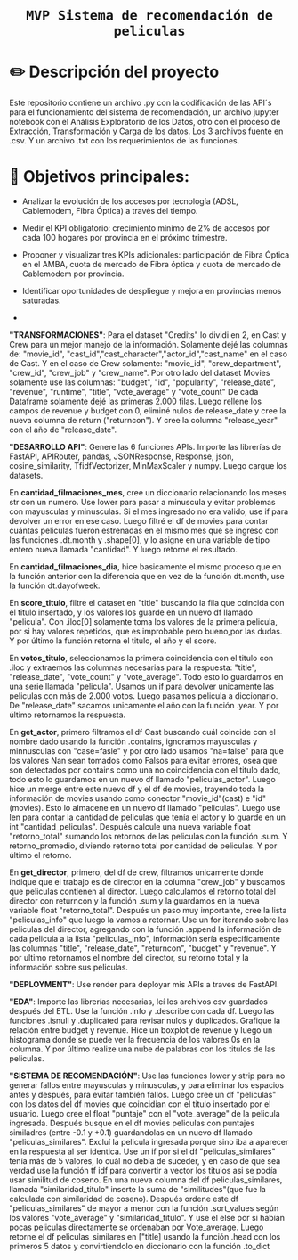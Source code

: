 # <h1 align="center">**`MVP Sistema de recomendación de peliculas`**</h1>

# ✏️ Descripción del proyecto
Este repositorio contiene un archivo .py con la codificación de las API´s para el funcionamiento del sistema de recomendación, un archivo jupyter notebook con el Análisis Exploratorio de los Datos, otro con el proceso de Extracción, Transformación y Carga de los datos. Los 3 archivos fuente en .csv. Y un archivo .txt con los requerimientos de las funciones. 

# 🔎 Objetivos principales:

- Analizar la evolución de los accesos por tecnología (ADSL, Cablemodem, Fibra Óptica) a través del tiempo.

- Medir el KPI obligatorio: crecimiento mínimo de 2% de accesos por cada 100 hogares por provincia en el próximo trimestre.

- Proponer y visualizar tres KPIs adicionales: participación de Fibra Óptica en el AMBA, cuota de mercado de Fibra óptica y cuota de mercado de Cablemodem por provincia.

- Identificar oportunidades de despliegue y mejora en provincias menos saturadas.

- 
**"TRANSFORMACIONES"**: Para el dataset "Credits" lo dividi en 2, en Cast y Crew para un mejor manejo de la información. Solamente dejé las columnas de: "movie_id", "cast_id","cast_character","actor_id","cast_name" en el caso de Cast. 
Y en el caso de Crew solamente: "movie_id", "crew_department", "crew_id", "crew_job" y "crew_name". Por otro lado del dataset Movies solamente use las columnas: "budget", "id", "popularity", "release_date", "revenue", "runtime", "title", "vote_average" y "vote_count"
De cada Dataframe solamente dejé las primeras 2.000 filas. Luego rellene los campos de revenue y budget con 0, eliminé nulos de release_date y cree la nueva columna de return ("returncon"). Y cree la columna "release_year" con el año de "release_date".


**"DESARROLLO API"**: Genere las 6 funciones APIs. Importe las librerías de FastAPI, APIRouter, pandas, JSONResponse, Response, json, cosine_similarity, TfidfVectorizer, MinMaxScaler y numpy.
Luego cargue los datasets. 

En **cantidad_filmaciones_mes**, cree un diccionario relacionando los meses str con un numero. Use lower para pasar a minuscula y evitar problemas con mayusculas y minusculas. Si el mes ingresado no era valido, use if para devolver un error en ese caso.
Luego filtré el df de movies para contar cuántas peliculas fueron estrenadas en el mismo mes que se ingreso con las funciones .dt.month y .shape[0], y lo asigne en una variable de tipo entero nueva llamada "cantidad".
Y luego retorne el resultado.

En **cantidad_filmaciones_dia**, hice basicamente el mismo proceso que en la función anterior con la diferencia que en vez de la función dt.month, use la función dt.dayofweek.

En **score_titulo**, filtre el dataset en "title" buscando la fila que coincida con el titulo insertado, y los valores los guarde en un nuevo df llamado "pelicula". Con .iloc[0] solamente toma los valores de la primera pelicula, por si hay valores repetidos, que es improbable pero bueno,por las dudas.
Y por último la función retorna el titulo, el año y el score.

En **votos_titulo**, seleccionamos la primera coincidencia con el titulo con .iloc y extraemos las columnas necesarias para la respuesta: "title", "release_date", "vote_count" y "vote_average". Todo esto lo guardamos en una serie llamada "pelicula". Usamos un if para devolver unicamente las peliculas con más de 2.000 votos. Luego pasamos pelicula a diccionario. De "release_date" sacamos unicamente el año con la función .year. Y por último retornamos la respuesta.

En **get_actor**, primero filtramos el df Cast buscando cuál coincide con el nombre dado usando la función .contains, ignoramos mayusculas y minnusculas con "case=fasle" y por otro lado usamos "na=false" para que los valores Nan sean tomados como Falsos para evitar errores, osea que son detectados por contains como una no coincidencia con el titulo dado, todo esto lo guardamos en un nuevo df llamado "peliculas_actor". Luego hice un merge entre este nuevo df y el df de movies, trayendo toda la información de movies usando como conector "movie_id"(cast) e "id"(movies). Esto lo almacene en un nuevo df llamado "peliculas". Luego use len para contar la cantidad de peliculas que tenía el actor y lo guarde en un int "cantidad_peliculas". Después calcule una nueva variable float "retorno_total" sumando los retornos de las peliculas con la función .sum. Y retorno_promedio, diviendo retorno total por cantidad de peliculas. Y por último el retorno.

En **get_director**, primero, del df de crew, filtramos unicamente donde indique que el trabajo es de director en la columna "crew_job" y buscamos que peliculas contienen al director. Luego calculamos el retorno total del director con returncon y la función .sum y la guardamos en la nueva variable float "retorno_total". Después un paso muy importante, cree la lista "peliculas_info" que luego la vamos a retornar. Use un for iterando sobre las peliculas del director, agregando con la función .append la información de cada pelicula a la lista "peliculas_info", información sería especificamente las columnas "title", "release_date", "returncon", "budget" y "revenue". Y por ultimo retornamos el nombre del director, su retorno total y la información sobre sus peliculas.


**"DEPLOYMENT"**: Use render para deployar mis APIs a traves de FastAPI.


**"EDA"**: Importe las librerías necesarias, leí los archivos csv guardados después del ETL. Use la función .info y .describe con cada df. Luego las funciones .isnull y .duplicated para revisar nulos y duplicados.  Grafique la relación entre budget y revenue. Hice un boxplot de revenue y luego un histograma donde se puede ver la frecuencia de los valores 0s en la columna. Y por último realize una nube de palabras con los titulos de las peliculas.


**"SISTEMA DE RECOMENDACIÓN"**: Use las funciones lower y strip para no generar fallos entre mayusculas y minusculas, y para eliminar los espacios antes y después, para evitar también fallos. Luego cree un df "peliculas" con los datos del df movies que coincidian con el titulo insertado por el usuario. Luego cree el float "puntaje" con el "vote_average" de la pelicula ingresada. Después busque en el df movies peliculas con puntajes similadres (entre -0.1 y +0.1) guardandolas en un nuevo df llamado "peliculas_similares". Excluí la pelicula ingresada porque sino iba a aparecer en la respuesta al ser identica. Use un if por si el df "peliculas_similares" tenía más de 5 valores, lo cuál no debía de suceder, y en caso de que sea verdad use la función tf idf para convertir a vector los titulos asi se podía usar similitud de coseno.  En una nueva columna del df peliculas_similares, llamada "similaridad_titulo" inserte la suma de "similitudes"(que fue la calculada con similaridad de coseno). Después ordene este df "peliculas_similares" de mayor a menor con la función .sort_values según los valores "vote_average" y "similaridad_titulo". Y use el else por si habían pocas peliculas directamente se ordenaban por Vote_average. Luego retorne el df peliculas_similares en ["title] usando la función .head con los primeros 5 datos y convirtiendolo en diccionario con la función .to_dict
